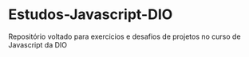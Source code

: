 # Estudos-Javascript-DIO
Repositório voltado para exercicios e desafios de projetos no curso de Javascript da DIO
